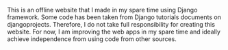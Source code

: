 This is an offline website that I made in my spare time using Django framework. Some code has been taken from Django tutorials documents on djangoprojects. Therefore, I do not take full responsibility for creating this website. For now, I am improving the web apps in my spare time and ideally achieve independence from using code from other sources.
